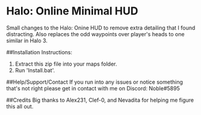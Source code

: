 # Halo: Online Minimal HUD
Small changes to the Halo: Onine HUD to remove extra detailing that I found distracting. Also replaces the odd waypoints over player's heads to one similar in Halo 3.

##Installation Instructions:
1. Extract this zip file into your maps folder.
2. Run 'Install.bat'.

##Help/Support/Contact
If you run into any issues or notice something that's not right please get in contact with me on Discord: Noble#5895

##Credits
Big thanks to Alex231, Clef-0, and Nevadita for helping me figure this all out.